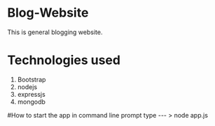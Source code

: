 # Blog-Website
This is general blogging website.

# Technologies used
1. Bootstrap
2. nodejs
3. expressjs
4. mongodb

#How to start the app
in command line prompt type --- > node app.js
